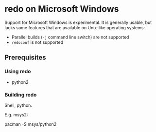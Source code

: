 # redo on Microsoft Windows

Support for Microsoft Windows is experimental.
It is generally usable, but lacks some features that are available on Unix-like
operating systems:

- Parallel builds (`-j` command line switch) are not supported
- `redoconf` is not supported

## Prerequisites

### Using redo

- python2

### Building redo

Shell, python.

E.g. msys2:

pacman -S msys/python2
